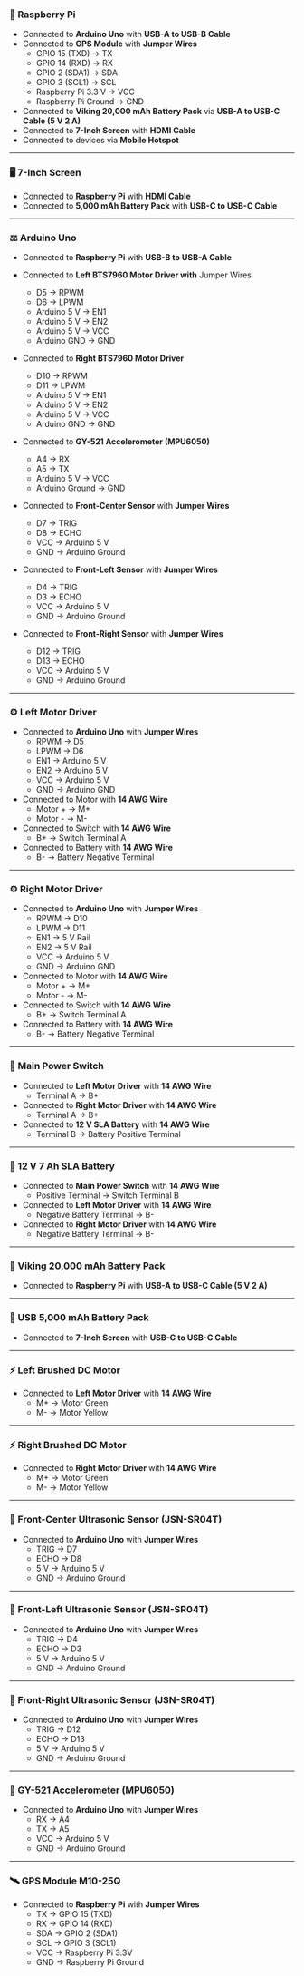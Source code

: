### 🧠 Raspberry Pi

- Connected to **Arduino Uno** with **USB-A to USB-B Cable**
- Connected to **GPS Module** with **Jumper Wires**
  - GPIO 15 (TXD) → TX
  - GPIO 14 (RXD) → RX
  - GPIO 2 (SDA1) → SDA
  - GPIO 3 (SCL1) → SCL
  - Raspberry Pi 3.3 V → VCC
  - Raspberry Pi Ground → GND
- Connected to **Viking 20,000 mAh Battery Pack** via **USB-A to USB-C Cable (5 V 2 A)**
- Connected to **7-Inch Screen** with **HDMI Cable**
- Connected to devices via **Mobile Hotspot**

---

### 🖥️ 7-Inch Screen

- Connected to **Raspberry Pi** with **HDMI Cable**
- Connected to **5,000 mAh Battery Pack** with **USB-C to USB-C Cable**

---

### ⚖️ Arduino Uno

- Connected to **Raspberry Pi** with **USB-B to USB-A Cable**

- Connected to **Left BTS7960 Motor Driver with** Jumper Wires

  - D5 → RPWM
  - D6 → LPWM
  - Arduino 5 V → EN1
  - Arduino 5 V → EN2
  - Arduino 5 V → VCC
  - Arduino GND → GND

- Connected to **Right BTS7960 Motor Driver**

  - D10 → RPWM
  - D11 → LPWM
  - Arduino 5 V → EN1
  - Arduino 5 V → EN2
  - Arduino 5 V → VCC
  - Arduino GND → GND

- Connected to **GY-521 Accelerometer (MPU6050)**

  - A4 → RX
  - A5 → TX
  - Arduino 5 V → VCC
  - Arduino Ground → GND

- Connected to **Front-Center Sensor** with **Jumper Wires**

  - D7 → TRIG
  - D8 → ECHO
  - VCC → Arduino 5 V
  - GND → Arduino Ground

- Connected to **Front-Left Sensor** with **Jumper Wires**

  - D4 → TRIG
  - D3 → ECHO
  - VCC → Arduino 5 V
  - GND → Arduino Ground

- Connected to **Front-Right Sensor** with **Jumper Wires**

  - D12 → TRIG
  - D13 → ECHO
  - VCC → Arduino 5 V
  - GND → Arduino Ground

---

### ⚙️ Left  Motor Driver

- Connected to **Arduino Uno** with **Jumper Wires**
  - RPWM → D5
  - LPWM → D6
  - EN1 → Arduino 5 V
  - EN2 → Arduino 5 V
  - VCC → Arduino 5 V
  - GND → Arduino GND
- Connected to Motor with **14 AWG Wire**
  - Motor + → M+
  - Motor - → M-
- Connected to Switch with **14 AWG Wire**
  - B+ → Switch Terminal A
- Connected to Battery with **14 AWG Wire**
  - B- → Battery Negative Terminal

---

### ⚙️ Right  Motor Driver

- Connected to **Arduino Uno** with **Jumper Wires**
  - RPWM → D10
  - LPWM → D11
  - EN1 → 5 V Rail
  - EN2 → 5 V Rail
  - VCC → Arduino 5 V
  - GND → Arduino GND
- Connected to Motor with **14 AWG Wire**
  - Motor + → M+
  - Motor - → M-
- Connected to Switch with **14 AWG Wire**
  - B+ → Switch Terminal A
- Connected to Battery with **14 AWG Wire**
  - B- → Battery Negative Terminal

---

### 🔘 Main Power Switch

- Connected to **Left Motor Driver** with **14 AWG Wire**
  - Terminal A → B+
- Connected to **Right Motor Driver** with **14 AWG Wire**
  - Terminal A → B+
- Connected to **12 V SLA Battery** with **14 AWG Wire**
  - Terminal B → Battery Positive Terminal

---

### 🔋 12 V 7 Ah SLA Battery

- Connected to **Main Power Switch** with **14 AWG Wire**
  - Positive Terminal → Switch Terminal B
- Connected to **Left Motor Driver** with **14 AWG Wire**
  - Negative Battery Terminal → B-
- Connected to **Right Motor Driver** with **14 AWG Wire**
  - Negative Battery Terminal → B-

---

### 🔌 Viking 20,000 mAh Battery Pack

- Connected to **Raspberry Pi** with **USB-A to USB-C Cable (5 V 2 A)**

---

### 🔋 USB 5,000 mAh Battery Pack

- Connected to **7-Inch Screen** with **USB-C to USB-C Cable**

---

### ⚡ Left Brushed DC Motor

- Connected to **Left  Motor Driver** with **14 AWG Wire**
  - M+ → Motor Green
  - M- → Motor Yellow

---

### ⚡ Right Brushed DC Motor

- Connected to **Right  Motor Driver** with **14 AWG Wire**
  - M+ → Motor Green
  - M- → Motor Yellow

---

### 📡 Front-Center Ultrasonic Sensor (JSN-SR04T)

- Connected to **Arduino Uno** with **Jumper Wires**
  - TRIG → D7
  - ECHO → D8
  - 5 V → Arduino 5 V
  - GND → Arduino Ground

---

### 📡 Front-Left Ultrasonic Sensor (JSN-SR04T)

- Connected to **Arduino Uno** with **Jumper Wires**
  - TRIG → D4
  - ECHO → D3
  - 5 V → Arduino 5 V
  - GND → Arduino Ground

---

### 📡 Front-Right Ultrasonic Sensor (JSN-SR04T)

- Connected to **Arduino Uno** with **Jumper Wires**
  - TRIG → D12
  - ECHO → D13
  - 5 V → Arduino 5 V
  - GND → Arduino Ground

---

### 🦯 GY-521 Accelerometer (MPU6050)

- Connected to **Arduino Uno** with **Jumper Wires**
  - RX → A4
  - TX → A5
  - VCC → Arduino 5 V
  - GND → Arduino Ground

---

### 🛰️ GPS Module M10-25Q

- Connected to **Raspberry Pi** with **Jumper Wires**
  - TX → GPIO 15 (TXD)
  - RX → GPIO 14 (RXD)
  - SDA → GPIO 2 (SDA1)
  - SCL → GPIO 3 (SCL1)
  - VCC → Raspberry Pi 3.3V
  - GND → Raspberry Pi Ground

